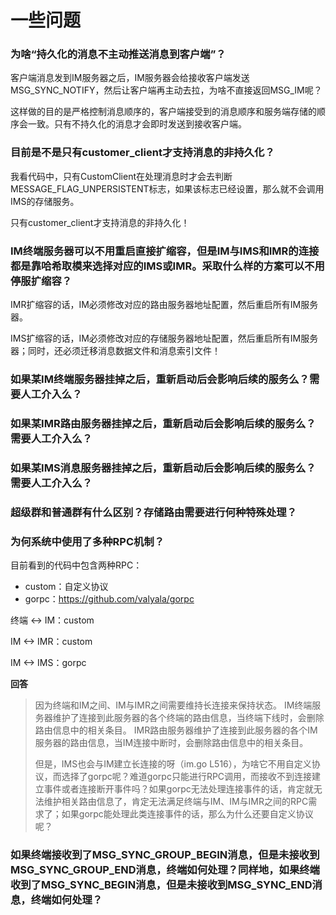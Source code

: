 # 一些问题

### 为啥“持久化的消息不主动推送消息到客户端”？

客户端消息发到IM服务器之后，IM服务器会给接收客户端发送MSG_SYNC_NOTIFY，然后让客户端再主动去拉，为啥不直接返回MSG_IM呢？

这样做的目的是严格控制消息顺序的，客户端接受到的消息顺序和服务端存储的顺序会一致。只有不持久化的消息才会即时发送到接收客户端。

### 目前是不是只有customer_client才支持消息的非持久化？

我看代码中，只有CustomClient在处理消息时才会去判断MESSAGE_FLAG_UNPERSISTENT标志，如果该标志已经设置，那么就不会调用IMS的存储服务。

只有customer_client才支持消息的非持久化！

### IM终端服务器可以不用重启直接扩缩容，但是IM与IMS和IMR的连接都是靠哈希取模来选择对应的IMS或IMR。采取什么样的方案可以不用停服扩缩容？

IMR扩缩容的话，IM必须修改对应的路由服务器地址配置，然后重启所有IM服务器。

IMS扩缩容的话，IM必须修改对应的存储服务器地址配置，然后重启所有IM服务器；同时，还必须迁移消息数据文件和消息索引文件！

### 如果某IM终端服务器挂掉之后，重新启动后会影响后续的服务么？需要人工介入么？


### 如果某IMR路由服务器挂掉之后，重新启动后会影响后续的服务么？需要人工介入么？


### 如果某IMS消息服务器挂掉之后，重新启动后会影响后续的服务么？需要人工介入么？

### 超级群和普通群有什么区别？存储路由需要进行何种特殊处理？

### 为何系统中使用了多种RPC机制？

目前看到的代码中包含两种RPC：

- custom：自定义协议
- gorpc：https://github.com/valyala/gorpc 

终端 <-> IM：custom

IM <-> IMR：custom

IM <-> IMS：gorpc

**回答**

> 因为终端和IM之间、IM与IMR之间需要维持长连接来保持状态。
> IM终端服务器维护了连接到此服务器的各个终端的路由信息，当终端下线时，会删除路由信息中的相关条目。
> IMR路由服务器维护了连接到此服务器的各个IM服务器的路由信息，当IM连接中断时，会删除路由信息中的相关条目。
> 
> 但是，IMS也会与IM建立长连接的呀（im.go L516），为啥它不用自定义协议，而选择了gorpc呢？难道gorpc只能进行RPC调用，而接收不到连接建立事件或者连接断开事件吗？如果gorpc无法处理连接事件的话，肯定就无法维护相关路由信息了，肯定无法满足终端与IM、IM与IMR之间的RPC需求了；如果gorpc能处理此类连接事件的话，那么为什么还要自定义协议呢？

### 如果终端接收到了MSG_SYNC_GROUP_BEGIN消息，但是未接收到MSG_SYNC_GROUP_END消息，终端如何处理？同样地，如果终端收到了MSG_SYNC_BEGIN消息，但是未接收到MSG_SYNC_END消息，终端如何处理？

